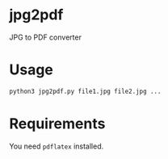 # jpg2pdf
JPG to PDF converter

# Usage
```bash
python3 jpg2pdf.py file1.jpg file2.jpg ...
```

# Requirements
You need `pdflatex` installed.
